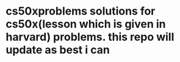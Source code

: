 # cs50xproblems solutions for cs50x(lesson which is given in harvard) problems. this repo will update as best i can
